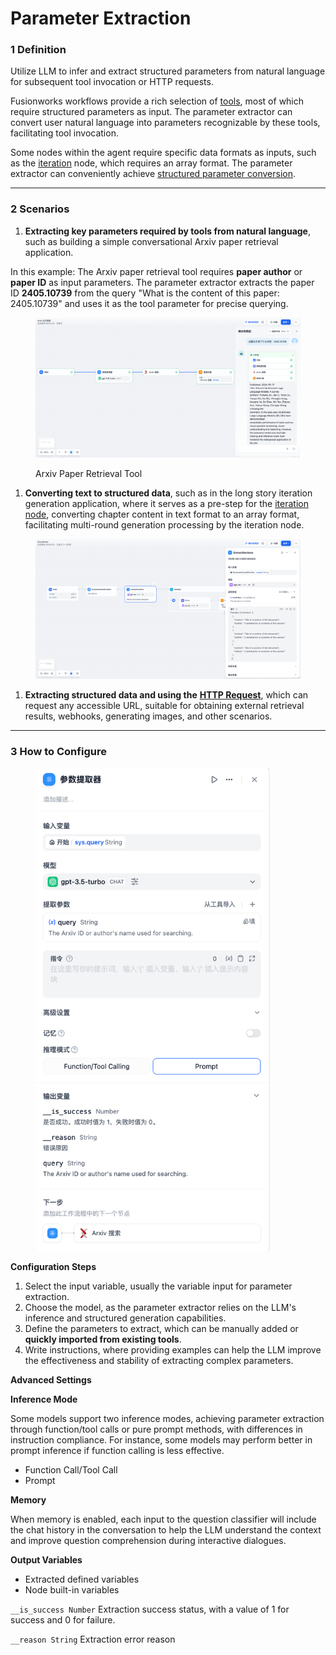 # Parameter Extraction

### 1 Definition

Utilize LLM to infer and extract structured parameters from natural language for subsequent tool invocation or HTTP requests.

Fusionworks workflows provide a rich selection of [tools](../../gong-ju.md), most of which require structured parameters as input. The parameter extractor can convert user natural language into parameters recognizable by these tools, facilitating tool invocation.

Some nodes within the agent require specific data formats as inputs, such as the [iteration](iteration.md#ding-yi) node, which requires an array format. The parameter extractor can conveniently achieve [structured parameter conversion](iteration.md#shi-li-1-chang-wen-zhang-die-dai-sheng-cheng-qi).

***

### 2 Scenarios

1. **Extracting key parameters required by tools from natural language**, such as building a simple conversational Arxiv paper retrieval application.

In this example: The Arxiv paper retrieval tool requires **paper author** or **paper ID** as input parameters. The parameter extractor extracts the paper ID **2405.10739** from the query "What is the content of this paper: 2405.10739" and uses it as the tool parameter for precise querying.

<figure><img src="/en/.gitbook/assets/guides/agent/node/parameter-extractor/image (8) (1) (1).png" alt=""><figcaption><p>Arxiv Paper Retrieval Tool</p></figcaption></figure>

1. **Converting text to structured data**, such as in the long story iteration generation application, where it serves as a pre-step for the [iteration node](iteration.md), converting chapter content in text format to an array format, facilitating multi-round generation processing by the iteration node.

<figure><img src="/en/.gitbook/assets/guides/agent/node/parameter-extractor/image (1) (1) (1) (1) (1) (1) (1) (1) (1) (1).png" alt=""><figcaption></figcaption></figure>

1. **Extracting structured data and using the** [**HTTP Request**](http\_request.md), which can request any accessible URL, suitable for obtaining external retrieval results, webhooks, generating images, and other scenarios.

***

### 3 How to Configure

<figure><img src="../../../.gitbook/assets/guides/agent/node/parameter-extractor/image (3) (1) (1) (1) (1) (1) (1).png" alt="" width="375"><figcaption></figcaption></figure>

**Configuration Steps**

1. Select the input variable, usually the variable input for parameter extraction.
2. Choose the model, as the parameter extractor relies on the LLM's inference and structured generation capabilities.
3. Define the parameters to extract, which can be manually added or **quickly imported from existing tools**.
4. Write instructions, where providing examples can help the LLM improve the effectiveness and stability of extracting complex parameters.

**Advanced Settings**

**Inference Mode**

Some models support two inference modes, achieving parameter extraction through function/tool calls or pure prompt methods, with differences in instruction compliance. For instance, some models may perform better in prompt inference if function calling is less effective.

* Function Call/Tool Call
* Prompt

**Memory**

When memory is enabled, each input to the question classifier will include the chat history in the conversation to help the LLM understand the context and improve question comprehension during interactive dialogues.

**Output Variables**

* Extracted defined variables
* Node built-in variables

`__is_success Number` Extraction success status, with a value of 1 for success and 0 for failure.

`__reason String` Extraction error reason
